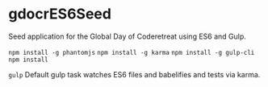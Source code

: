 # gdocrES6Seed

Seed application for the Global Day of Coderetreat using ES6 and Gulp.

`npm install -g phantomjs`
`npm install -g karma`
`npm install -g gulp-cli`
`npm install`

`gulp`
Default gulp task watches ES6 files and babelifies and tests via karma.
